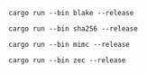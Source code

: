 ```
cargo run --bin blake --release
```

```
cargo run --bin sha256 --release
```

```
cargo run --bin mimc --release
```

```
cargo run --bin zec --release
```
